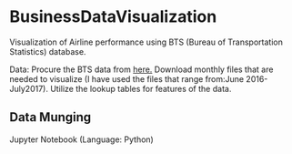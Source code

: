 # BusinessDataVisualization
Visualization of Airline performance using BTS (Bureau of Transportation Statistics) database.

Data: Procure the BTS data from [here.](https://www.transtats.bts.gov/DL_SelectFields.asp?Table_ID=236&DB_Short_Name=On-Time)
Download monthly files that are needed to visualize (I have used the files that range from:June 2016- July2017). Utilize the lookup tables for features of the data. 

## Data Munging
Jupyter Notebook (Language: Python)
